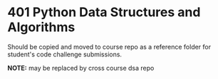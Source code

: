 # 401 Python Data Structures and Algorithms

Should be copied and moved to course repo as a reference folder for student's code challenge submissions.

**NOTE:** may be replaced by cross course dsa repo
